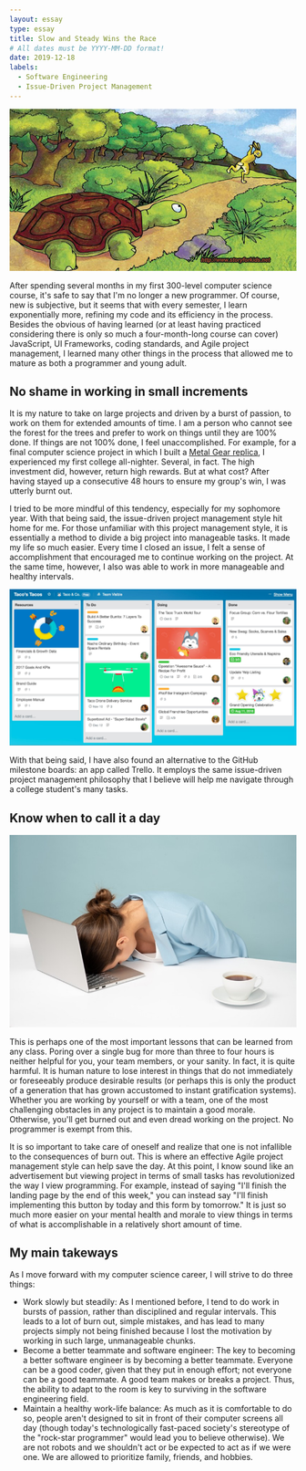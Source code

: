 ```yaml
---
layout: essay
type: essay
title: Slow and Steady Wins the Race
# All dates must be YYYY-MM-DD format!
date: 2019-12-18
labels:
  - Software Engineering
  - Issue-Driven Project Management
---
```


<img class="ui medium left floated image" src="../images/The-Hare-and-the-Tortoise.jpg">

After spending several months in my first 300-level computer science course, it's safe to say that I'm no longer a new programmer. Of course, new is subjective, but it seems that with every semester, I learn exponentially more, refining my code and its efficiency in the process. Besides the obvious of having learned (or at least having practiced considering there is only so much a four-month-long course can cover) JavaScript, UI Frameworks, coding standards, and Agile project management, I learned many other things in the process that allowed me to mature as both a programmer and young adult.

## No shame in working in small increments
 It is my nature to take on large projects and driven by a burst of passion, to work on them for extended amounts of time. I am a person who cannot see the forest for the trees and prefer to work on things until they are 100% done. If things are not 100% done, I feel unaccomplished. For example, for a final computer science project in which I built a [Metal Gear replica](https://jolieching.github.io/projects/metalgearsolid), I experienced my first college all-nighter. Several, in fact. The high investment did, however, return high rewards. But at what cost? After having stayed up a consecutive 48 hours to ensure my group's win, I was utterly burnt out. 

I tried to be more mindful of this tendency, especially for my sophomore year. With that being said, the issue-driven project management style hit home for me. For those unfamiliar with this project management style, it is essentially a method to divide a big project into manageable tasks. It made my life so much easier. Every time I closed an issue, I felt a sense of accomplishment that encouraged me to continue working on the project. At the same time, however, I also was able to work in more manageable and healthy intervals.

<img class="ui medium left floated image" src="../images/01.jpg">

With that being said, I have also found an alternative to the GitHub milestone boards: an app called Trello. It employs the same issue-driven project management philosophy that I believe will help me navigate through a college student's many tasks.

## Know when to call it a day

<img class="ui medium left floated image" src="../images/omg.jpg">

This is perhaps one of the most important lessons that can be learned from any class. Poring over a single bug for more than three to four hours is neither helpful for you, your team members, or your sanity. In fact, it is quite harmful. It is human nature to lose interest in things that do not immediately or foreseeably produce desirable results (or perhaps this is only the product of a generation that has grown accustomed to instant gratification systems). Whether you are working by yourself or with a team, one of the most challenging obstacles in any project is to maintain a good morale. Otherwise, you'll get burned out and even dread working on the project. No programmer is exempt from this.

It is so important to take care of oneself and realize that one is not infallible to the consequences of burn out. This is where an effective Agile project management style can help save the day. At this point, I know sound like an advertisement but viewing project in terms of small tasks has revolutionized the way I view programming. For example, instead of saying "I'll finish the landing page by the end of this week," you can instead say "I'll finish implementing this button by today and this form by tomorrow." It is just so much more easier on your mental health and morale to view things in terms of what is accomplishable in a relatively short amount of time. 

## My main takeways
As I move forward with my computer science career, I will strive to do three things:
* Work slowly but steadily: As I mentioned before, I tend to do work in bursts of passion, rather than disciplined and regular intervals. This leads to a lot of burn out, simple mistakes, and has lead to many projects simply not being finished because I lost the motivation by working in such large, unmanageable chunks. 
* Become a better teammate and software engineer: The key to becoming a better software engineer is by becoming a better teammate. Everyone can be a good coder, given that they put in enough effort; not everyone can be a good teammate. A good team makes or breaks a project. Thus, the ability to adapt to the room is key to surviving in the software engineering field.
* Maintain a healthy work-life balance: As much as it is comfortable to do so, people aren't designed to sit in front of their computer screens all day (though today's technologically fast-paced society's stereotype of the "rock-star programmer" would lead you to believe otherwise). We are not robots and we shouldn't act or be expected to act as if we were one. We are allowed to prioritize family, friends, and hobbies.